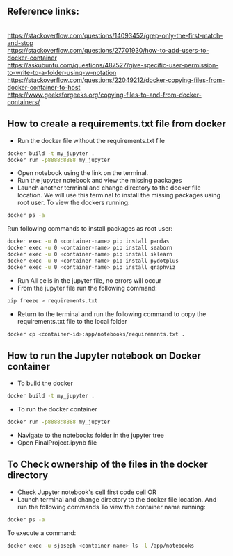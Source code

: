 ## Reference links: 
<br>https://stackoverflow.com/questions/14093452/grep-only-the-first-match-and-stop 
<br>https://stackoverflow.com/questions/27701930/how-to-add-users-to-docker-container 
<br>https://askubuntu.com/questions/487527/give-specific-user-permission-to-write-to-a-folder-using-w-notation 
<br>https://stackoverflow.com/questions/22049212/docker-copying-files-from-docker-container-to-host 
<br>https://www.geeksforgeeks.org/copying-files-to-and-from-docker-containers/

## How to create a requirements.txt file from docker
- Run the docker file without the requirements.txt file 
```sh
docker build -t my_jupyter .
docker run -p8888:8888 my_jupyter
```
- Open notebook using the link on the terminal.
- Run the jupyter notebook and view the missing packages
- Launch another terminal and change directory to the docker file location. We will use this terminal to install the missing packages using root user.
To view the dockers running:
```sh
docker ps -a
```
Run following commands to install packages as root user:
```sh
docker exec -u 0 <container-name> pip install pandas
docker exec -u 0 <container-name> pip install seaborn
docker exec -u 0 <container-name> pip install sklearn
docker exec -u 0 <container-name> pip install pydotplus
docker exec -u 0 <container-name> pip install graphviz
```
- Run All cells in the jupyter file, no errors will occur
- From the jupyter file run the following command:
```sh
pip freeze > requirements.txt
```
- Return to the terminal and run the following command to copy the requirements.txt file to the local folder
```sh
docker cp <container-id>:app/notebooks/requirements.txt .
```

## How to run the Jupyter notebook on Docker container
- To build the docker
```sh
docker build -t my_jupyter .
```
- To run the docker container
```sh
docker run -p8888:8888 my_jupyter
```
- Navigate to the notebooks folder in the jupyter tree 
- Open FinalProject.ipynb file

## To Check ownership of the files in the docker directory
- Check Jupyter notebook's cell first code cell
OR
- Launch terminal and change directory to the docker file location. And run the following commands
To view the container name running:
```sh
docker ps -a
```
To execute a command:
```sh
docker exec -u sjoseph <container-name> ls -l /app/notebooks
```
